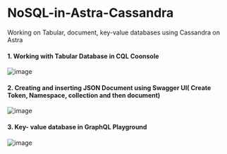 # NoSQL-in-Astra-Cassandra

Working on Tabular, document, key-value databases using Cassandra on Astra

#### 1. Working with Tabular Database in CQL Coonsole

![image](https://user-images.githubusercontent.com/80466173/113469729-a1184300-946d-11eb-8fb3-93a3c8c631f9.png)

#### 2. Creating and inserting JSON Document using Swagger UI( Create Token, Namespace, collection and then document)

![image](https://user-images.githubusercontent.com/80466173/113469698-5696c680-946d-11eb-89e0-9b3b2b00247f.png)


#### 3. Key- value database in GraphQL Playground
![image](https://user-images.githubusercontent.com/80466173/113469643-e720d700-946c-11eb-9951-b9a624d57d32.png)



